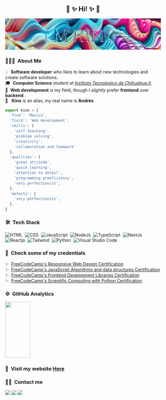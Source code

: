 <h2 align="center">👋 ✨ Hi! ✨ 🤙 </h2>

![I'm Kino](GitHubBanner.jpg)

### 👨🏻‍💻 &nbsp;About Me

💡 &nbsp;**Software developer** who likes to learn about new technologies and create software solutions.\
🎓 &nbsp;**Computer Science** student at *[Instituto Tecnologico de Chihuahua II](http://www.chihuahua2.tecnm.mx)*.\
🌱 &nbsp;**Web development** is my field, though I *slightly* prefer **frontend** over **backend** .\
🤔 &nbsp;&nbsp;**Kino** is an alias, my real name is **Andrés**

``` js
export kino = {
  'from': 'Mexico',
  'field': 'Web development',
  'skills': [
    'self teaching',
    'problem solving',
    'creativity',
    'collaboration and teamwork'
  ],
  'qualities': [
    'great attitude',
    'quick learning',
    'attention to detail',
    'programming proeficiency',
    'very perfectionist',
  ],
  'defects': [
    'very perfectionist',
  ],
}
```
  
### 🛠 &nbsp;Tech Stack

![HTML](https://img.shields.io/badge/-HTML-09070f?style=flat&logo=HTML5&logoColor=ffffff)&nbsp;
![CSS](https://img.shields.io/badge/-CSS-09070f?style=flat&logo=css3&logoColor=ffffff)&nbsp;
![JavaScript](https://img.shields.io/badge/-JavaScript-09070f?style=flat&logo=javascript&logoColor=ffffff)&nbsp;
![NodeJs](https://img.shields.io/badge/-NodeJs-09070f?style=flat&logo=Node.js&logoColor=ffffff)&nbsp;
![TypeScript](https://img.shields.io/badge/-TypeScript-09070f?style=flat&logo=typescript&logoColor=ffffff)&nbsp;
![NextJs](https://img.shields.io/badge/-NextJs-09070f?style=flat&logo=next.js&logoColor=ffffff)&nbsp;
![Reactjs](https://img.shields.io/badge/-Reactjs-09070f?style=flat&logo=react&logoColor=ffffff)&nbsp;
![Tailwind](https://img.shields.io/badge/-Tailwind-09070f?style=flat&logo=tailwindcss&logoColor=ffffff)&nbsp;
![Python](https://img.shields.io/badge/-Python-09070f?style=flat&logo=python&logoColor=ffffff)&nbsp;
![Visual Studio Code](https://img.shields.io/badge/-Visual%20Studio%20Code-09070f?style=flat&logo=visual-studio-code&logoColor=ffffff)&nbsp;

<!--![Java](https://img.shields.io/badge/-Java-09070f?style=flat&logo=java&logoColor=ffffff)&nbsp; <-- Java simple icon does not exist-->

### 📜 &nbsp;Check some of my credentials
✨ &nbsp;[FreeCodeCamp's Responsive Web Design Certification](https://www.freecodecamp.org/certification/andresprza/responsive-web-design)\
✨ &nbsp;[FreeCodeCamp's JavaScript Algorithms and data structures Certification](https://www.freecodecamp.org/certification/andresprza/javascript-algorithms-and-data-structures)\
✨ &nbsp;[FreeCodeCamp's Frontend Development Libraries Certification](https://www.freecodecamp.org/certification/andresprza/front-end-development-libraries)\
✨ &nbsp;[FreeCodeCamp's Scientific Computing with Python Certification](https://www.freecodecamp.org/certification/andresprza/scientific-computing-with-python-v7)

### ⚙️ &nbsp;GitHub Analytics

<p>
<a href="https://github.com/xskino">
  <img width="40%" height="180em" src="https://github-readme-stats-eight-theta.vercel.app/api/top-langs/?username=xskino&layout=compact&langs_count=8&theme=algolia"/>
</a>
</p>

### 🌠 &nbsp;Visit my website [Here](https://xskino.vercel.app)

### 🤝🏻 &nbsp;Contact me

<p>
<!-- <a href="https://www.andresprza.com"><img src="https://img.shields.io/badge/-andresprza.com-3423A6?style=flat&logo=Google-Chrome&logoColor=white"/></a> -->
<a href="https://linkedin.com/in/andresprza"><img src="https://img.shields.io/badge/-andresprza-0077B5?style=flat&logo=Linkedin&logoColor=white"/></a>
<a href="https://twitter.com/andresprza"><img src="https://img.shields.io/badge/-@andresprza-1DA1F2?style=flat&logo=Twitter&logoColor=white"/></a>
<a href="mailto:andresprza@gmail.com"><img src="https://img.shields.io/badge/-andresprza@gmail.com-D14836?style=flat&logo=Gmail&logoColor=white"/></a>
</p>
